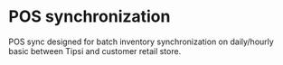 # POS synchronization

POS sync designed for batch inventory synchronization on daily/hourly basic between Tipsi and customer retail store.